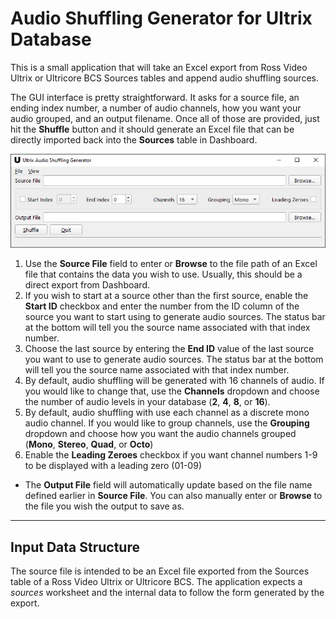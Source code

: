 # **Audio Shuffling Generator for Ultrix Database**

This is a small application that will take an Excel export from Ross Video Ultrix or Ultricore BCS Sources tables and append audio shuffling sources.

The GUI interface is pretty straightforward. It asks for a source file, an ending index number, a number of audio channels, how you want your audio grouped, and an output filename. Once all of those are provided, just hit the **Shuffle** button and it should generate an Excel file that can be directly imported back into the **Sources** table in Dashboard.

<p align="center">
  <img src="readme_resources/screenshot.png" alt="Screenshot of the interface."/>
</p>

1. Use the **Source File** field to enter or **Browse** to the file path of an Excel file that contains the data you wish to use. Usually, this should be a direct export from Dashboard.
2. If you wish to start at a source other than the first source, enable the **Start ID** checkbox and enter the number from the ID column of the source you want to start using to generate audio sources. The status bar at the bottom will tell you the source name associated with that index number.
3. Choose the last source by entering the **End ID** value of the last source you want to use to generate audio sources. The status bar at the bottom will tell you the source name associated with that index number.
4. By default, audio shuffling will be generated with 16 channels of audio. If you would like to change that, use the **Channels** dropdown and choose the number of audio levels in your database (**2**, **4**, **8**, or **16**).
5. By default, audio shuffling with use each channel as a discrete mono audio channel. If you would like to group channels, use the **Grouping** dropdown and choose how you want the audio channels grouped (**Mono**, **Stereo**, **Quad**, or **Octo**)
6. Enable the **Leading Zeroes** checkbox if you want channel numbers 1-9 to be displayed with a leading zero (01-09)
- The **Output File** field will automatically update based on the file name defined earlier in **Source File**. You can also manually enter or **Browse** to the file you wish the output to save as.

-----

## **Input Data Structure**

The source file is intended to be an Excel file exported from the Sources table of a Ross Video Ultrix or Ultricore BCS. The application expects a *sources* worksheet and the internal data to follow the form generated by the export.
